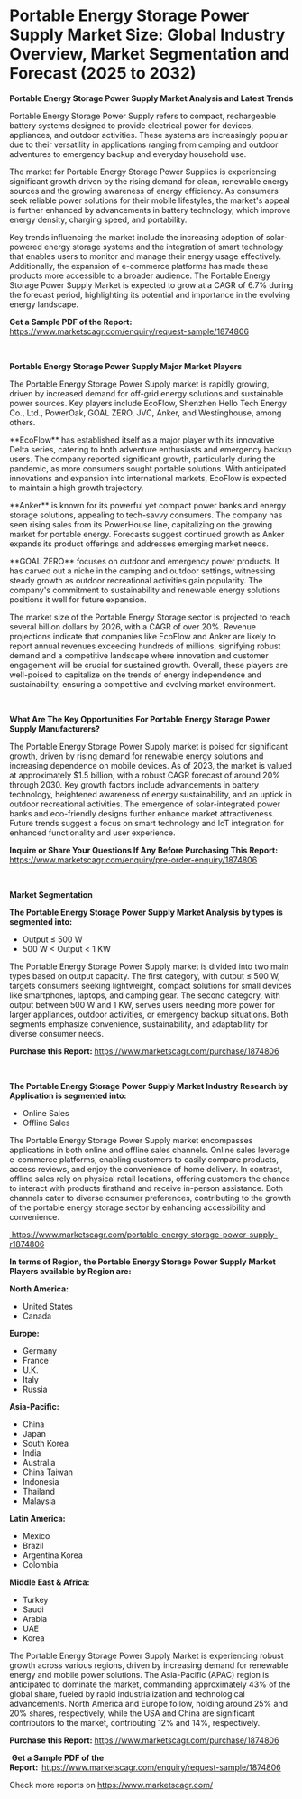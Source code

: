 <p><h1>Portable Energy Storage Power Supply Market Size: Global Industry Overview, Market Segmentation and Forecast (2025 to 2032)</h1></p><p><strong>Portable Energy Storage Power Supply Market Analysis and Latest Trends</strong></p>
<p><p>Portable Energy Storage Power Supply refers to compact, rechargeable battery systems designed to provide electrical power for devices, appliances, and outdoor activities. These systems are increasingly popular due to their versatility in applications ranging from camping and outdoor adventures to emergency backup and everyday household use.</p><p>The market for Portable Energy Storage Power Supplies is experiencing significant growth driven by the rising demand for clean, renewable energy sources and the growing awareness of energy efficiency. As consumers seek reliable power solutions for their mobile lifestyles, the market's appeal is further enhanced by advancements in battery technology, which improve energy density, charging speed, and portability.</p><p>Key trends influencing the market include the increasing adoption of solar-powered energy storage systems and the integration of smart technology that enables users to monitor and manage their energy usage effectively. Additionally, the expansion of e-commerce platforms has made these products more accessible to a broader audience. The Portable Energy Storage Power Supply Market is expected to grow at a CAGR of 6.7% during the forecast period, highlighting its potential and importance in the evolving energy landscape.</p></p>
<p><strong>Get a Sample PDF of the Report:&nbsp;</strong> <a href="https://www.marketscagr.com/enquiry/request-sample/1874806?utm_campaign=2998&utm_medium=2&utm_source=Github&utm_content=ia&utm_term=07042025&utm_id=portable-energy-storage-power-supply">https://www.marketscagr.com/enquiry/request-sample/1874806</a></p>
<p>&nbsp;</p>
<p><strong>Portable Energy Storage Power Supply Major Market Players</strong></p>
<p><p>The Portable Energy Storage Power Supply market is rapidly growing, driven by increased demand for off-grid energy solutions and sustainable power sources. Key players include EcoFlow, Shenzhen Hello Tech Energy Co., Ltd., PowerOak, GOAL ZERO, JVC, Anker, and Westinghouse, among others.</p><p>**EcoFlow** has established itself as a major player with its innovative Delta series, catering to both adventure enthusiasts and emergency backup users. The company reported significant growth, particularly during the pandemic, as more consumers sought portable solutions. With anticipated innovations and expansion into international markets, EcoFlow is expected to maintain a high growth trajectory.</p><p>**Anker** is known for its powerful yet compact power banks and energy storage solutions, appealing to tech-savvy consumers. The company has seen rising sales from its PowerHouse line, capitalizing on the growing market for portable energy. Forecasts suggest continued growth as Anker expands its product offerings and addresses emerging market needs.</p><p>**GOAL ZERO** focuses on outdoor and emergency power products. It has carved out a niche in the camping and outdoor settings, witnessing steady growth as outdoor recreational activities gain popularity. The company's commitment to sustainability and renewable energy solutions positions it well for future expansion.</p><p>The market size of the Portable Energy Storage sector is projected to reach several billion dollars by 2026, with a CAGR of over 20%. Revenue projections indicate that companies like EcoFlow and Anker are likely to report annual revenues exceeding hundreds of millions, signifying robust demand and a competitive landscape where innovation and customer engagement will be crucial for sustained growth. Overall, these players are well-poised to capitalize on the trends of energy independence and sustainability, ensuring a competitive and evolving market environment.</p></p>
<p>&nbsp;</p>
<p><strong>What Are The Key Opportunities For Portable Energy Storage Power Supply Manufacturers?</strong></p>
<p><p>The Portable Energy Storage Power Supply market is poised for significant growth, driven by rising demand for renewable energy solutions and increasing dependence on mobile devices. As of 2023, the market is valued at approximately $1.5 billion, with a robust CAGR forecast of around 20% through 2030. Key growth factors include advancements in battery technology, heightened awareness of energy sustainability, and an uptick in outdoor recreational activities. The emergence of solar-integrated power banks and eco-friendly designs further enhance market attractiveness. Future trends suggest a focus on smart technology and IoT integration for enhanced functionality and user experience.</p></p>
<p><strong>Inquire or Share Your Questions If Any Before Purchasing This Report:</strong> <a href="https://www.marketscagr.com/enquiry/pre-order-enquiry/1874806?utm_campaign=2998&utm_medium=2&utm_source=Github&utm_content=ia&utm_term=07042025&utm_id=portable-energy-storage-power-supply">https://www.marketscagr.com/enquiry/pre-order-enquiry/1874806</a></p>
<p>&nbsp;</p>
<p><strong>Market Segmentation</strong></p>
<p><strong>The Portable Energy Storage Power Supply Market Analysis by types is segmented into:</strong></p>
<p><ul><li>Output ≤ 500 W</li><li>500 W < Output < 1 KW</li></ul></p>
<p><p>The Portable Energy Storage Power Supply market is divided into two main types based on output capacity. The first category, with output ≤ 500 W, targets consumers seeking lightweight, compact solutions for small devices like smartphones, laptops, and camping gear. The second category, with output between 500 W and 1 KW, serves users needing more power for larger appliances, outdoor activities, or emergency backup situations. Both segments emphasize convenience, sustainability, and adaptability for diverse consumer needs.</p></p>
<p><strong>Purchase this Report:&nbsp;</strong><a href="https://www.marketscagr.com/purchase/1874806?utm_campaign=2998&utm_medium=2&utm_source=Github&utm_content=ia&utm_term=07042025&utm_id=portable-energy-storage-power-supply">https://www.marketscagr.com/purchase/1874806</a></p>
<p>&nbsp;</p>
<p><strong>The Portable Energy Storage Power Supply Market Industry Research by Application is segmented into:</strong></p>
<p><ul><li>Online Sales</li><li>Offline Sales</li></ul></p>
<p><p>The Portable Energy Storage Power Supply market encompasses applications in both online and offline sales channels. Online sales leverage e-commerce platforms, enabling customers to easily compare products, access reviews, and enjoy the convenience of home delivery. In contrast, offline sales rely on physical retail locations, offering customers the chance to interact with products firsthand and receive in-person assistance. Both channels cater to diverse consumer preferences, contributing to the growth of the portable energy storage sector by enhancing accessibility and convenience.</p></p>
<p><a href="https://www.marketscagr.com/portable-energy-storage-power-supply-r1874806?utm_campaign=2998&utm_medium=2&utm_source=Github&utm_content=ia&utm_term=07042025&utm_id=portable-energy-storage-power-supply">&nbsp;https://www.marketscagr.com/portable-energy-storage-power-supply-r1874806</a></p>
<p><strong>In terms of Region, the Portable Energy Storage Power Supply Market Players available by Region are:</strong></p>
<p>
    <p> <strong> North America: </strong>
        <ul>
            <li>United States</li>
            <li>Canada</li>
        </ul>
        </p> 
    <p> <strong> Europe: </strong>
        <ul>
            <li>Germany</li>
            <li>France</li>
            <li>U.K.</li>
            <li>Italy</li>
            <li>Russia</li>
        </ul>
        </p> 
    <p> <strong> Asia-Pacific: </strong>
        <ul>
            <li>China</li>
            <li>Japan</li>
            <li>South Korea</li>
            <li>India</li>
            <li>Australia</li>
            <li>China Taiwan</li>
            <li>Indonesia</li>
            <li>Thailand</li>
            <li>Malaysia</li>
        </ul>
        </p> 
    <p> <strong> Latin America: </strong>
        <ul>
            <li>Mexico</li>
            <li>Brazil</li>
            <li>Argentina Korea</li>
            <li>Colombia</li>
        </ul>
        </p> 
    <p> <strong> Middle East & Africa: </strong>
        <ul>
            <li>Turkey</li>
            <li>Saudi</li>
            <li>Arabia</li>
            <li>UAE</li>
            <li>Korea</li>
        </ul>
    </p>
    </p>
<p><p>The Portable Energy Storage Power Supply Market is experiencing robust growth across various regions, driven by increasing demand for renewable energy and mobile power solutions. The Asia-Pacific (APAC) region is anticipated to dominate the market, commanding approximately 43% of the global share, fueled by rapid industrialization and technological advancements. North America and Europe follow, holding around 25% and 20% shares, respectively, while the USA and China are significant contributors to the market, contributing 12% and 14%, respectively.</p></p>
<p><strong>Purchase this Report: </strong><a href="https://www.marketscagr.com/purchase/1874806?utm_campaign=2998&utm_medium=2&utm_source=Github&utm_content=ia&utm_term=07042025&utm_id=portable-energy-storage-power-supply">https://www.marketscagr.com/purchase/1874806</a></p>
<p>&nbsp;<strong>Get a Sample PDF of the Report:&nbsp;&nbsp;</strong><a href="https://www.marketscagr.com/enquiry/request-sample/1874806?utm_campaign=2998&utm_medium=2&utm_source=Github&utm_content=ia&utm_term=07042025&utm_id=portable-energy-storage-power-supply">https://www.marketscagr.com/enquiry/request-sample/1874806</a></p>
<p><strong></strong></p>
<p>Check more reports on <a href="https://www.marketscagr.com/?utm_campaign=2998&utm_medium=2&utm_source=Github&utm_content=ia&utm_term=07042025&utm_id=portable-energy-storage-power-supply">https://www.marketscagr.com/</a></p>